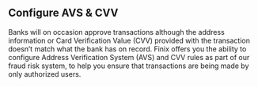 ## Configure AVS & CVV

Banks will on occasion approve transactions although the address information or Card Verification Value (CVV) 
provided with the transaction doesn’t match what the bank has on record. Finix offers you the ability to configure 
Address Verification System (AVS) and CVV rules as part of our fraud risk system, to help you ensure 
that transactions are being made by only authorized users.

